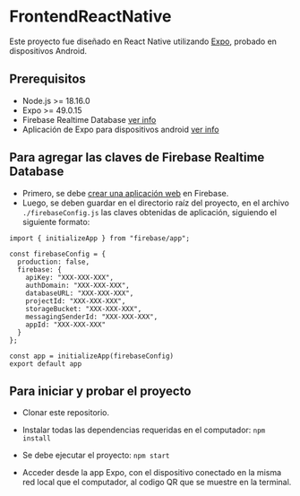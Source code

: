# FrontendReactNative

Este proyecto fue diseñado en React Native utilizando [Expo](https://expo.dev/), probado en dispositivos Android.

## Prerequisitos

- Node.js >= 18.16.0
- Expo >= 49.0.15
- Firebase Realtime Database [ver info](https://firebase.google.com/docs/database)
- Aplicación de Expo para dispositivos android [ver info](https://play.google.com/store/apps/details?id=host.exp.exponent)

## Para agregar las claves de Firebase Realtime Database

- Primero, se debe [crear una aplicación web](https://firebase.google.com/docs/database/web/start) en Firebase.
- Luego, se deben guardar en el directorio raíz del proyecto, en el archivo `./firebaseConfig.js` las claves obtenidas de aplicación, siguiendo el siguiente formato:

```JS
import { initializeApp } from "firebase/app";

const firebaseConfig = {
  production: false,
  firebase: {
    apiKey: "XXX-XXX-XXX",
    authDomain: "XXX-XXX-XXX",
    databaseURL: "XXX-XXX-XXX",
    projectId: "XXX-XXX-XXX",
    storageBucket: "XXX-XXX-XXX",
    messagingSenderId: "XXX-XXX-XXX",
    appId: "XXX-XXX-XXX"
  }
};

const app = initializeApp(firebaseConfig)
export default app
```

## Para iniciar y probar el proyecto

- Clonar este repositorio.
- Instalar todas las dependencias requeridas en el computador:
  `npm install`
- Se debe ejecutar el proyecto:
  `npm start`

- Acceder desde la app Expo, con el dispositivo conectado en la misma red local que el computador, al codigo QR que se muestre en la terminal.
